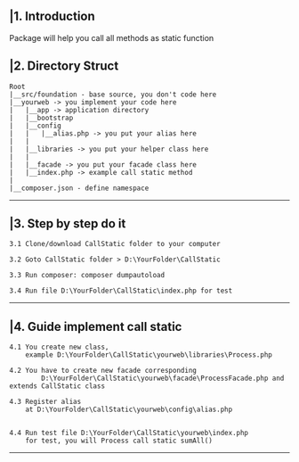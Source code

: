 |1. Introduction
----------------
Package will help you call all methods as static function

|2. Directory Struct
-----------------------

    Root
    |__src/foundation - base source, you don't code here
    |__yourweb -> you implement your code here
    |   |__app -> application directory
    |   |__bootstrap
    |   |__config
    |   |   |__alias.php -> you put your alias here
    |   |
    |   |__libraries -> you put your helper class here
    |   |
    |   |__facade -> you put your facade class here
    |   |__index.php -> example call static method 
    |
    |__composer.json - define namespace

-----------------------


|3. Step by step do it
-----------------------

    3.1 Clone/download CallStatic folder to your computer

    3.2 Goto CallStatic folder > D:\YourFolder\CallStatic

    3.3 Run composer: composer dumpautoload

    3.4 Run file D:\YourFolder\CallStatic\index.php for test
-----------------------

|4. Guide implement call static
-----------------------

    4.1 You create new class, 
        example D:\YourFolder\CallStatic\yourweb\libraries\Process.php

    4.2 You have to create new facade corresponding
            D:\YourFolder\CallStatic\yourweb\facade\ProcessFacade.php and extends CallStatic class

    4.3 Register alias 
        at D:\YourFolder\CallStatic\yourweb\config\alias.php


    4.4 Run test file D:\YourFolder\CallStatic\yourweb\index.php
        for test, you will Process call static sumAll()
-----------------------

